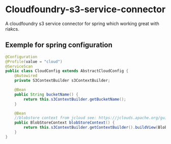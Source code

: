 # Cloudfoundry-s3-service-connector
A cloudfoundry s3 service connector for spring which working great with riakcs. 


## Exemple for spring  configuration

```java
@Configuration
@Profile(value = "cloud")
@ServiceScan
public class CloudConfig extends AbstractCloudConfig {
    @Autowired
    private S3ContextBuilder s3ContextBuilder;

    @Bean
    public String bucketName() {
        return this.s3ContextBuilder.getBucketName();
    }

    @Bean
    //blobstore context from jcloud see: https://jclouds.apache.org/guides/aws/ to know how to use
    public BlobStoreContext blobStoreContext() {
        return this.s3ContextBuilder.getContextBuilder().buildView(BlobStoreContext.class);
    }
}
```